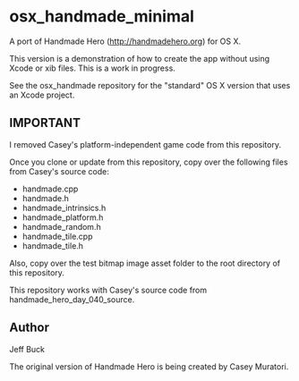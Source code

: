 osx_handmade_minimal
====================

A port of Handmade Hero (http://handmadehero.org) for OS X.

This version is a demonstration of how to create the app without
using Xcode or xib files. This is a work in progress.

See the osx_handmade repository for the "standard" OS X version
that uses an Xcode project.


IMPORTANT
---------
I removed Casey's platform-independent game code from this repository.

Once you clone or update from this repository, copy over the
following files from Casey's source code:
- handmade.cpp
- handmade.h
- handmade_intrinsics.h
- handmade_platform.h
- handmade_random.h
- handmade_tile.cpp
- handmade_tile.h

Also, copy over the test bitmap image asset folder to the
root directory of this repository.

This repository works with Casey's source code from handmade_hero_day_040_source.


Author
------
Jeff Buck

The original version of Handmade Hero is being created by Casey Muratori.


